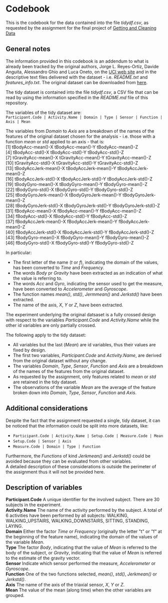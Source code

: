 # Codebook
This is the codebook for the data contained into the file *tidydf.csv*, as requested by the assignment for the final project of [Getting and Cleaning Data](https://class.coursera.org/getdata-009/)
## General notes
The information provided in this codebook is an addendum to what is already been tracked by the original authors, Jorge L. Reyes-Ortiz, Davide Anguita, Alessandro Ghio and Luca Oneto, on the [UCI web site](http://archive.ics.uci.edu/ml/datasets/Human+Activity+Recognition+Using+Smartphones) and in the descriptive text files delivered with the dataset - i.e. *README.txt* and *features_info.txt*. The original dataset can be downloaded from [here](https://d396qusza40orc.cloudfront.net/getdata%2Fprojectfiles%2FUCI%20HAR%20Dataset.zip).    

The tidy dataset is contained into the file *tidydf.csv*, a CSV file that can be read by using the information specified in the *README.md* file of this repository.  
  
The variables of the tidy dataset are:  
`Participant.Code | Activity.Name | Domain | Type | Sensor | Function | Axis | Mean`  

The variables from *Domain* to *Axis* are a breakdown of the names of the features of the original dataset chosen for the analysis - i.e. those with a function *mean* or *std* applied to an axis - that is:  
 [1] tBodyAcc-mean()-X      tBodyAcc-mean()-Y      tBodyAcc-mean()-Z     
 [4] tBodyAcc-std()-X       tBodyAcc-std()-Y       tBodyAcc-std()-Z      
 [7] tGravityAcc-mean()-X   tGravityAcc-mean()-Y   tGravityAcc-mean()-Z  
[10] tGravityAcc-std()-X    tGravityAcc-std()-Y    tGravityAcc-std()-Z   
[13] tBodyAccJerk-mean()-X  tBodyAccJerk-mean()-Y  tBodyAccJerk-mean()-Z  
[16] tBodyAccJerk-std()-X   tBodyAccJerk-std()-Y   tBodyAccJerk-std()-Z  
[19] tBodyGyro-mean()-X     tBodyGyro-mean()-Y     tBodyGyro-mean()-Z    
[22] tBodyGyro-std()-X      tBodyGyro-std()-Y      tBodyGyro-std()-Z     
[25] tBodyGyroJerk-mean()-X tBodyGyroJerk-mean()-Y tBodyGyroJerk-mean()-Z  
[28] tBodyGyroJerk-std()-X  tBodyGyroJerk-std()-Y  tBodyGyroJerk-std()-Z  
[31] fBodyAcc-mean()-X      fBodyAcc-mean()-Y      fBodyAcc-mean()-Z     
[34] fBodyAcc-std()-X       fBodyAcc-std()-Y       fBodyAcc-std()-Z      
[37] fBodyAccJerk-mean()-X  fBodyAccJerk-mean()-Y  fBodyAccJerk-mean()-Z  
[40] fBodyAccJerk-std()-X   fBodyAccJerk-std()-Y   fBodyAccJerk-std()-Z  
[43] fBodyGyro-mean()-X     fBodyGyro-mean()-Y     fBodyGyro-mean()-Z    
[46] fBodyGyro-std()-X      fBodyGyro-std()-Y      fBodyGyro-std()-Z     
  
In particular:  
+ The first letter of the name (*t* or *f*), indicating the domain of the values, has been converted to *Time* and *Frequency*.
+ The words *Body* pr *Gravity* have been extracted as an indication of what the value is referring to.
+ The words *Acc* and *Gyro*, indicating the sensor used to get the measure, have been converted to *Accelerometer* and *Gyroscope*.
+ The function names *mean()*, *std()*, *Jermmean()* and *Jerkstd()* have been extracted.
+ The name of the axis, *X*, *Y* or *Z*, have been extracted.  

The experiment underlying the original datsaset is a fully crossed design with respect to the variables *Participant.Code* and *Activity.Name* while the other id variables are only partially crossed.
  
The following apply to the tidy dataset:  
* All variables but the last (*Mean*) are id variables, thus their values are fixed by design.
* The first two variables, *Participant.Code* and *Activity.Name*, are derived from the original dataset without any change.
* The variables *Domain*, *Type*, *Sensor*, *Function* and *Axis* are a breakdown of the names of the features from the original dataset.
* As requested by the assignment, only features related to *mean* or *std* are retained in the tidy dataset.
* The observations of the variable *Mean* are the average of the feature broken down into *Domain*, *Type*, *Sensor*, *Function* and *Axis*.

## Additional considerations
Despite the fact that the assignment requested a single, tidy dataset, it can be noticed that the information could be split into more datasets, like:  
+ `Participant.Code | Activity.Name | Setup.Code | Measure.Code | Mean`
+ `Setup.Code | Sensor | Axis`
+ `Measure.Code | Domain | Type | Function`  

Furthermore, the *Functions* of kind *Jerkmean()* and *Jerkstd()* could be avoided because they can be evaluated from other variables.  
A detailed description of these considerations is outside the perimeter of the assignment thus it will not be provided here.

## Description of variables
**Participant.Code** A unique identifier for the involved subject. There are 30 subjects in the experiment.  
**Activity.Name** The name of the activity performed by the subject. A total of 6 activities have been performed by all subjects: WALKING, WALKING_UPSTAIRS, WALKING_DOWNSTAIRS, SITTING, STANDING, LAYING.  
**Domain** Either the factor *Time* or *Frequency* (originally the letter "t" or "f" at the beginning of the feature name), indicating the domain of the values of the variable *Mean*.  
**Type** The factor *Body*, indicating that the value of *Mean* is referred to the body of the subject, or *Gravity*, indicating that the value of *Mean* is referred to the estimate of the gravity vector.  
**Sensor** Indicate which sensor performed the measure, *Accelerometer* or *Gyroscope*.  
**Function** One of the two functions selected, *mean()*, *std()*, *Jerkmean()* or *Jerkstd()*.  
**Axis** The name of the axis of the triaxial sensor, *X*, *Y* or *Z*.  
**Mean** The value of the mean (along time) when the other variables are grouped.  

